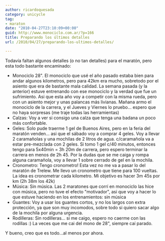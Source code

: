 ```yaml
---
author: ricardoquesada
category: unicycle
tag:
- maraton
date: "2010-04-27T23:10:09+00:00"
guid: http://www.monociclo.com.ar/?p=166
title: Preparando los últimos detalles
url: /2010/04/27/preparando-los-ultimos-detalles/

---
```


Todavía faltan algunos detalles (o no tan detalles) para el maratón, pero esta
todo bastante encaminado:

- Monociclo 28". El monociclo que usé el año pasado estaba bien para andar
  algunos kilometros, pero para 42km era mucho, sobretodo por el asiento que era
  de bastante mala calidad. La semana pasada (y la anterior) estuve entrenando
  con ese monociclo y la verdad que fue un sufrimiento. Asi que esta año voy a
  competir con la misma rueda, pero con un asiento mejor y unas palancas más
  livianas. Mañana armo el monociclo de la carrera, y el Jueves y Viernes lo
  pruebo... espero que no haya sorpresas (me traje todas las herramientas)
- Calzas: Voy a ver si consigo una calza que tenga una badana un poco más
  confortable.
- Geles: Solo pude traerme 1 gel de Buenos Aires, pero en la feria del maratón
  venden... asi que el sábado voy a comprar 4 geles. Voy a llevar 2 caramañolas
  y una mochilas de 2 litros de agua. c/caramañola va a estar pre-mezclada con 2
  geles. Si tomo 1 gel c/40 minutos, entonces tengo para 5x40min = 3h 20m de
  carrera, pero espero terminar la carrera en menos de 2h 45. Por la dudas que
  se me caiga y rompa alguna caramañola, voy a llevar 1 sobre cerrado de gel en
  la mochila.
- Cronometro: Tengo cronometro! Esta vez no me va a pasar lo del maratón de
  Trelew. Me llevo un cronometro que tiene para 100 vueltas. La idea es
  cronometrar cada kilometro. Mi objetivo es hacer 3m 45s por km (2h 38m los
  42k)
- Música: Sin música. Las 2 maratones que corrí en monociclo las hice con
  música, pero no tuve el efecto "motivador", asi que voy a hacer lo que estuve
  haciendo en los entrenamientos: sin música
- Guantes: Voy a usar los guantes cortos, y no los largos con extra protección,
  ya que son muy incomodos, sobre todo si quiero sacar algo de la mochila por
  alguna urgencia.
- Rodilleras: Sin rodilleras... si me caigo, espero no caerme con las
  rodillas :) La veces que me cai del mono de 28", siempre caí parado.

Y bueno, creo que es todo...al menos por ahora.
